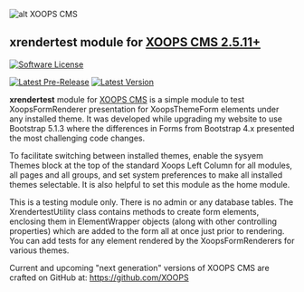 ![alt XOOPS CMS](https://xoops.org/images/logoXoops4GithubRepository.png)
## xrendertest module for [XOOPS CMS 2.5.11+](https://xoops.org)
[![Software License](https://img.shields.io/badge/license-GPL-brightgreen.svg?style=flat)](https://www.gnu.org/licenses/gpl-2.0.html)

[![Latest Pre-Release](https://img.shields.io/github/tag/DejaDingo/xrendertest.svg?style=flat)](https://github.com/DejaDingo/xrendertest/tags/)
[![Latest Version](https://img.shields.io/github/release/DejaDingo/xrendertest.svg?style=flat)](https://github.com/DejaDingo/xrendertest/releases/)

**xrendertest** module for [XOOPS CMS](https://xoops.org) is a simple module to test XoopsFormRenderer presentation
for XoopsThemeForm elements under any installed theme.
It was developed while upgrading my website to use Bootstrap 5.1.3 where the differences in Forms from Bootstrap 4.x
presented the most challenging code changes.

To facilitate switching between installed themes, enable the sysyem Themes block
at the top of the standard Xoops Left Column for all modules, all pages and all groups,
and set system preferences to make all installed themes selectable.
It is also helpful to set this module as the home module.

This is a testing module only.  There is no admin or any database tables.
The XrendertestUtility class contains methods to create form elements,
enclosing them in ElementWrapper objects (along with other controlling properties)
which are added to the form all at once just prior to rendering.
You can add tests for any element rendered by the XoopsFormRenderers for various themes.

Current and upcoming "next generation" versions of XOOPS CMS are crafted on GitHub at: https://github.com/XOOPS
